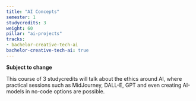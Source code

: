 ```yaml
---
title: "AI Concepts"
semester: 1
studycredits: 3
weight: 60
pillar: "ai-projects"
tracks:
- bachelor-creative-tech-ai
bachelor-creative-tech-ai: true
---
```


**Subject to change**

This course of 3 studycredits will talk about the ethics around AI, where practical sessions such as MidJourney, DALL-E, GPT and even creating AI-models in no-code options are possible.
